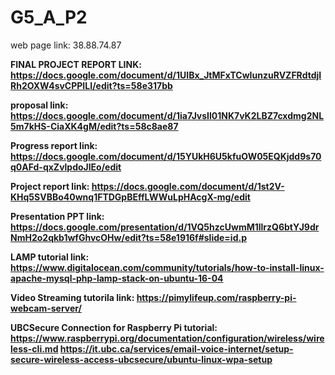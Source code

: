 # G5_A_P2

web page link: 38.88.74.87

<b> FINAL PROJECT REPORT LINK: https://docs.google.com/document/d/1UIBx_JtMFxTCwIunzuRVZFRdtdjIRh2OXW4svCPPILI/edit?ts=58e317bb


proposal link: https://docs.google.com/document/d/1ia7JvsIl01NK7vK2LBZ7cxdmg2NL5m7kHS-CiaXK4gM/edit?ts=58c8ae87

Progress report link: https://docs.google.com/document/d/15YUkH6U5kfuOW05EQKjdd9s70q0AFd-qxZvlpdoJlEo/edit

Project report link: https://docs.google.com/document/d/1st2V-KHq5SVBBo40wnq1FTDGpBEffLWWuLpHAcgX-mg/edit

Presentation PPT link: https://docs.google.com/presentation/d/1VQ5hzcUwmM1llrzQ6btYJ9drNmH2o2qkb1wfGhvcOHw/edit?ts=58e1916f#slide=id.p

LAMP tutorial link: https://www.digitalocean.com/community/tutorials/how-to-install-linux-apache-mysql-php-lamp-stack-on-ubuntu-16-04

Video Streaming tutorila link: https://pimylifeup.com/raspberry-pi-webcam-server/

UBCSecure Connection for Raspberry Pi tutorial: 	
https://www.raspberrypi.org/documentation/configuration/wireless/wireless-cli.md
https://it.ubc.ca/services/email-voice-internet/setup-secure-wireless-access-ubcsecure/ubuntu-linux-wpa-setup					
